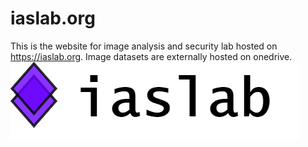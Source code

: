 # iaslab.org
This is the website for image analysis and security lab hosted on https://iaslab.org. 
Image datasets are externally hosted on onedrive.
![Alt text](img/KUlogo.png?raw=true "iaslab logo")
